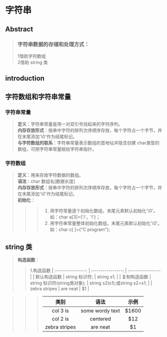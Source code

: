 # 字符串  
## Abstract  
>### 字符串数据的存储和处理方式：  
>1借助字符数组  
>2借助 string 类  

## introduction   
## 字符数组和字符串常量  
### 字符串常量  
  >**定义**：字符串常量是用一对双引号括起来的字符序列。    
  >**内存存放形式**：按串中字符的排列次序顺序存放，每个字符占一个字节，并在末尾添加'\0'作为结尾标记。  
  >**与字符数组的联系**：字符串常量表示数组的首地址并隐含创建 char类型的数组，可把字符串常量赋给字符串指针。  

### 字符数组  
  >**定义**：用来存放字符数据的数组。  
  >**语法**：char 数组名[数据长度]  
  >**内存存放形式**：按串中字符的排列次序顺序存放，每个字符占一个字节，并在末尾添加'\0'作为结尾标记。  
  >**初始化**：  
  >>>1. 用字符常量逐个初始化数组，末尾元素默认初始化'\0'。如：char a[3]={'i'，'l'}；  
  >>>2. 用字符串常量整体初始化数组，末尾元素默认初始化'\0'。如：char c[ ]={"C program"};  
 
 
 ## string 类
 >**构造函数**：  
 >>1.构造函数
| :---------------: | :---------------: | :---------------: |
| 默认构造函数    | string 标识符;               | string s1; |
| 复制构造函数    | string 标识符(string类对象); | string s2(s1);或string s2=s1; |
| zebra stripes | are neat        |    $1 |
 
>>>   | 类别 | 语法  | 示例 |
>>>   | :------------: |:---------------:| :-----:| 
>>>   | col 3 is      | some wordy text | $1600 |
>>>   | col 2 is      | centered        |   $12 |
>>>   | zebra stripes | are neat        |    $1 |
 
 
 
